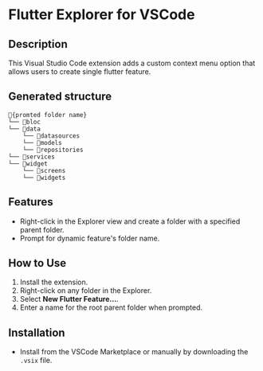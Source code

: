 # Flutter Explorer for VSCode

## Description

This Visual Studio Code extension adds a custom context menu option that allows users to create single flutter feature.

## Generated structure

```
📁{promted folder name}
└── 📁bloc
└── 📁data
    └── 📁datasources
    └── 📁models
    └── 📁repositories
└── 📁services
└── 📁widget
    └── 📁screens
    └── 📁widgets
```

## Features

- Right-click in the Explorer view and create a folder with a specified parent folder.
- Prompt for dynamic feature's folder name.

## How to Use

1. Install the extension.
2. Right-click on any folder in the Explorer.
3. Select **New Flutter Feature...**.
4. Enter a name for the root parent folder when prompted.

## Installation

- Install from the VSCode Marketplace or manually by downloading the `.vsix` file.

